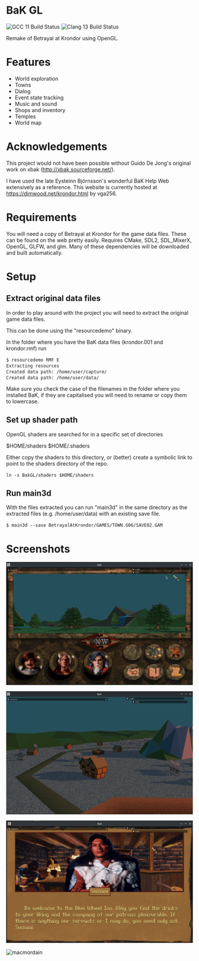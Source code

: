 # BaK GL

![GCC 11 Build Status](https://github.com/xavieran/BaKGL/actions/workflows/gcc.yml/badge.svg)
![Clang 13 Build Status](https://github.com/xavieran/BaKGL/actions/workflows/clang.yml/badge.svg)

Remake of Betrayal at Krondor using OpenGL.

# Features
* World exploration
* Towns
* Dialog
* Event state tracking
* Music and sound
* Shops and inventory
* Temples
* World map

# Acknowledgements

This project would not have been possible without Guido De Jong's original work on xbak (http://xbak.sourceforge.net/).

I have used the late Eysteinn Björnsson's wonderful BaK Help Web extensively as a reference. This website is currently hosted at https://dimwood.net/krondor.html by vga256.

# Requirements
You will need a copy of Betrayal at Krondor for the game data files. These can be found on the web pretty easily.
Requires CMake, SDL2, SDL_MixerX, OpenGL, GLFW, and glm. Many of these dependencies will be downloaded and built automatically.

# Setup
## Extract original data files
In order to play around with the project you will need to extract the original game data files.

This can be done using the "resourcedemo" binary.

In the folder where you have the BaK data files (krondor.001 and krondor.rmf) run

```
$ resourcedemo RMF E
Extracting resources
Created data path: /home/user/capture/
Created data path: /home/user/data/
```

Make sure you check the case of the filenames in the folder where you installed BaK, if they are capitalised you will need to rename or copy them to lowercase.

## Set up shader path
OpenGL shaders are searched for in a specific set of directories

$HOME/shaders
$HOME/.shaders

Either copy the shaders to this directory, or (better) create a symbolic link to point to the shaders directory of the repo.
```
ln -s BakGL/shaders $HOME/shaders
```

## Run main3d
With the files extracted you can run "main3d" in the same directory as the extracted files (e.g. /home/user/data) with an existing save file.
```
$ main3d --save BetrayalAtKrondor/GAMES/TOWN.G06/SAVE02.GAM
```

# Screenshots
![waterfall_ui](screenshots/waterfall_ui.png?raw=true "Waterfall near Tyr-Sog with UI")

![northlands](screenshots/northlands.png?raw=true "Town in Northlands")

![sumani](screenshots/sumani.png?raw=true "Lamut Inn")

![macmordain](screenshots/macmordain.png?raw=true "Mac Mordain Cadall")

